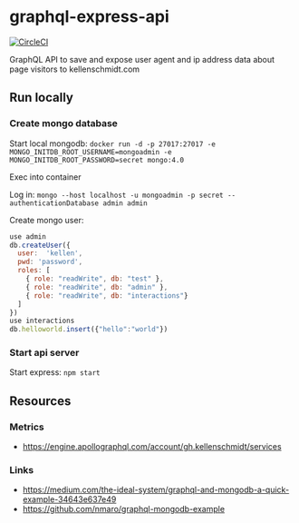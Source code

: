 # graphql-express-api

[![CircleCI](https://circleci.com/gh/kellenschmidt/graphql-express-api.svg?style=svg)](https://circleci.com/gh/kellenschmidt/graphql-express-api)

GraphQL API to save and expose user agent and ip address data about page visitors to kellenschmidt.com

## Run locally

### Create mongo database

Start local mongodb: `docker run -d -p 27017:27017 -e MONGO_INITDB_ROOT_USERNAME=mongoadmin -e MONGO_INITDB_ROOT_PASSWORD=secret mongo:4.0`

Exec into container

Log in: `mongo --host localhost -u mongoadmin -p secret --authenticationDatabase admin admin`

Create mongo user:

```javascript
use admin
db.createUser({
  user:  'kellen',
  pwd: 'password',
  roles: [
    { role: "readWrite", db: "test" },
    { role: "readWrite", db: "admin" },
    { role: "readWrite", db: "interactions"}
  ]
})
use interactions
db.helloworld.insert({"hello":"world"})
```

### Start api server

Start express: `npm start`

## Resources

### Metrics

- https://engine.apollographql.com/account/gh.kellenschmidt/services

### Links

- https://medium.com/the-ideal-system/graphql-and-mongodb-a-quick-example-34643e637e49
- https://github.com/nmaro/graphql-mongodb-example
